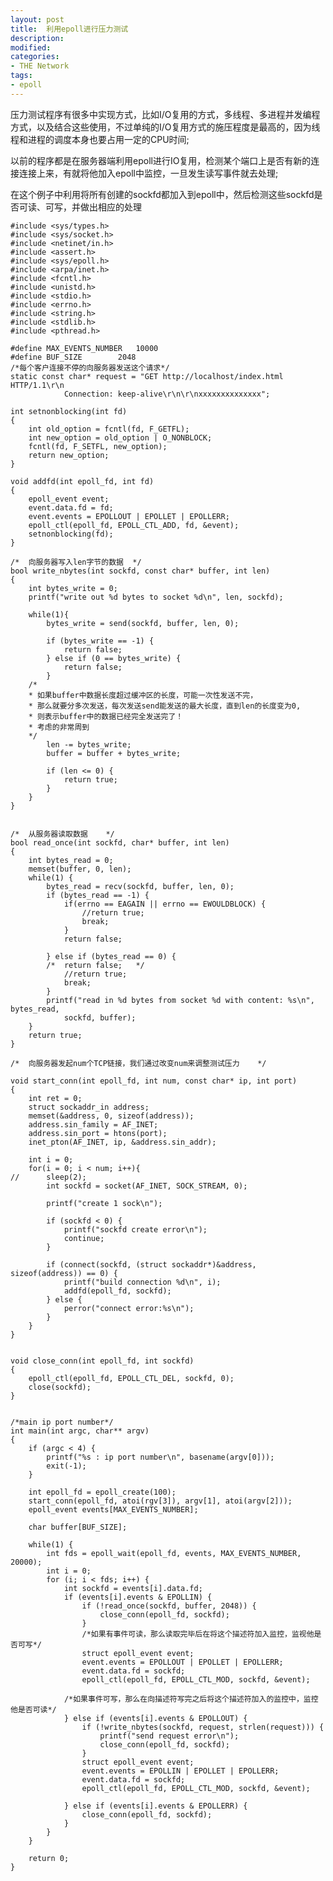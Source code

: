 ```yaml
---
layout: post
title:  利用epoll进行压力测试
description: 
modified: 
categories: 
- THE Network 
tags:
- epoll
---
```


压力测试程序有很多中实现方式，比如I/O复用的方式，多线程、多进程并发编程方式，以及结合这些使用，不过单纯的I/O复用方式的施压程度是最高的，因为线程和进程的调度本身也要占用一定的CPU时间;

以前的程序都是在服务器端利用epoll进行IO复用，检测某个端口上是否有新的连接连接上来，有就将他加入epoll中监控，一旦发生读写事件就去处理;

在这个例子中利用将所有创建的sockfd都加入到epoll中，然后检测这些sockfd是否可读、可写，并做出相应的处理

	#include <sys/types.h>
	#include <sys/socket.h>
	#include <netinet/in.h>
	#include <assert.h>
	#include <sys/epoll.h>
	#include <arpa/inet.h>
	#include <fcntl.h>
	#include <unistd.h>
	#include <stdio.h>
	#include <errno.h>
	#include <string.h>
	#include <stdlib.h>
	#include <pthread.h>
	
	#define MAX_EVENTS_NUMBER 	10000
	#define BUF_SIZE		2048
	/*每个客户连接不停的向服务器发送这个请求*/
	static const char* request = "GET http://localhost/index.html HTTP/1.1\r\n
				Connection: keep-alive\r\n\r\nxxxxxxxxxxxxxx";
	
	int setnonblocking(int fd)
	{
		int old_option = fcntl(fd, F_GETFL);
		int new_option = old_option | O_NONBLOCK;
		fcntl(fd, F_SETFL, new_option);
		return new_option;
	}
	
	void addfd(int epoll_fd, int fd)
	{
		epoll_event event;
		event.data.fd = fd;
		event.events = EPOLLOUT | EPOLLET | EPOLLERR;
		epoll_ctl(epoll_fd, EPOLL_CTL_ADD, fd, &event);
		setnonblocking(fd);
	}
	
	/*	向服务器写入len字节的数据	*/
	bool write_nbytes(int sockfd, const char* buffer, int len)
	{
		int bytes_write = 0;	
		printf("write out %d bytes to socket %d\n", len, sockfd);
		
		while(1){
			bytes_write = send(sockfd, buffer, len, 0);
			
			if (bytes_write == -1) {
				return false;	
			} else if (0 == bytes_write) {
				return false;
			}
		/*
	 	* 如果buffer中数据长度超过缓冲区的长度，可能一次性发送不完，
		* 那么就要分多次发送，每次发送send能发送的最大长度，直到len的长度变为0,
		* 则表示buffer中的数据已经完全发送完了！
	 	* 考虑的非常周到
	 	*/	
			len -= bytes_write;
			buffer = buffer + bytes_write;
			
			if (len <= 0) {
				return true;
			}
		}
	}
	
	
	/*	从服务器读取数据	*/
	bool read_once(int sockfd, char* buffer, int len)
	{
		int bytes_read = 0;
		memset(buffer, 0, len);
		while(1) {
			bytes_read = recv(sockfd, buffer, len, 0);
			if (bytes_read == -1) {
				if(errno == EAGAIN || errno == EWOULDBLOCK) {
					//return true;	
					break;
				}
				return false;
		
			} else if (bytes_read == 0) {
			/*	return false;	*/
				//return true;
				break;
			}
			printf("read in %d bytes from socket %d with content: %s\n", bytes_read, 
				sockfd, buffer);
		}
		return true;
	}
	
	/*	向服务器发起num个TCP链接，我们通过改变num来调整测试压力	*/
	
	void start_conn(int epoll_fd, int num, const char* ip, int port)
	{
		int ret = 0;
		struct sockaddr_in address;
		memset(&address, 0, sizeof(address));
		address.sin_family = AF_INET;
		address.sin_port = htons(port);
		inet_pton(AF_INET, ip, &address.sin_addr);
	
		int i = 0;
		for(i = 0; i < num; i++){
	//		sleep(2);
			int sockfd = socket(AF_INET, SOCK_STREAM, 0);
			
			printf("create 1 sock\n");
			
			if (sockfd < 0) {
				printf("sockfd create error\n");
				continue;
			}
		
			if (connect(sockfd, (struct sockaddr*)&address, sizeof(address)) == 0) {
				printf("build connection %d\n", i);
				addfd(epoll_fd, sockfd);
			} else {
				perror("connect error:%s\n");
			}
		}
	}
	
	
	void close_conn(int epoll_fd, int sockfd)
	{
		epoll_ctl(epoll_fd, EPOLL_CTL_DEL, sockfd, 0);
		close(sockfd);
	}
	
	
	/*main ip port number*/
	int main(int argc, char** argv)
	{
		if (argc < 4) {
			printf("%s : ip port number\n", basename(argv[0]));
			exit(-1);
		}
	
		int epoll_fd = epoll_create(100);
		start_conn(epoll_fd, atoi(rgv[3]), argv[1], atoi(argv[2]));
		epoll_event events[MAX_EVENTS_NUMBER];
		
		char buffer[BUF_SIZE];
		
		while(1) {
			int fds = epoll_wait(epoll_fd, events, MAX_EVENTS_NUMBER, 20000);
			int i = 0;
			for (i; i < fds; i++) {
				int sockfd = events[i].data.fd;
				if (events[i].events & EPOLLIN) {
					if (!read_once(sockfd, buffer, 2048)) {
						close_conn(epoll_fd, sockfd);
					}
					/*如果有事件可读，那么读取完毕后在将这个描述符加入监控，监视他是否可写*/
					struct epoll_event event;	
					event.events = EPOLLOUT | EPOLLET | EPOLLERR;	
					event.data.fd = sockfd;
					epoll_ctl(epoll_fd, EPOLL_CTL_MOD, sockfd, &event);
	
				/*如果事件可写，那么在向描述符写完之后将这个描述符加入的监控中，监控他是否可读*/
				} else if (events[i].events & EPOLLOUT) {
					if (!write_nbytes(sockfd, request, strlen(request))) {
						printf("send request error\n");
						close_conn(epoll_fd, sockfd);
					}
					struct epoll_event event;		
					event.events = EPOLLIN | EPOLLET | EPOLLERR;
					event.data.fd = sockfd;	
					epoll_ctl(epoll_fd, EPOLL_CTL_MOD, sockfd, &event);
	
				} else if (events[i].events & EPOLLERR) {
					close_conn(epoll_fd, sockfd);
				}
			}
		}
	
		return 0;
	}
	
